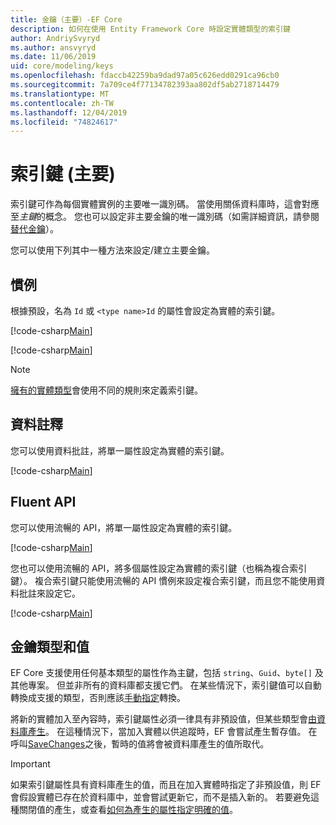 ```yaml
---
title: 金鑰（主要）-EF Core
description: 如何在使用 Entity Framework Core 時設定實體類型的索引鍵
author: AndriySvyryd
ms.author: ansvyryd
ms.date: 11/06/2019
uid: core/modeling/keys
ms.openlocfilehash: fdaccb42259ba9dad97a05c626edd0291ca96cb0
ms.sourcegitcommit: 7a709ce4f77134782393aa802df5ab2718714479
ms.translationtype: MT
ms.contentlocale: zh-TW
ms.lasthandoff: 12/04/2019
ms.locfileid: "74824617"
---
```

# <a name="keys-primary"></a>索引鍵 (主要)

索引鍵可作為每個實體實例的主要唯一識別碼。 當使用關係資料庫時，這會對應至*主鍵*的概念。 您也可以設定非主要金鑰的唯一識別碼（如需詳細資訊，請參閱[替代金鑰](alternate-keys.md)）。

您可以使用下列其中一種方法來設定/建立主要金鑰。

## <a name="conventions"></a>慣例

根據預設，名為 `Id` 或 `<type name>Id` 的屬性會設定為實體的索引鍵。

[!code-csharp[Main](../../../samples/core/Modeling/Conventions/KeyId.cs?name=KeyId&highlight=3)]

[!code-csharp[Main](../../../samples/core/Modeling/Conventions/KeyTypeNameId.cs?name=KeyId&highlight=3)]

> [!NOTE]
> [擁有的實體類型](xref:core/modeling/owned-entities)會使用不同的規則來定義索引鍵。

## <a name="data-annotations"></a>資料註釋

您可以使用資料批註，將單一屬性設定為實體的索引鍵。

[!code-csharp[Main](../../../samples/core/Modeling/DataAnnotations/KeySingle.cs?highlight=13)]

## <a name="fluent-api"></a>Fluent API

您可以使用流暢的 API，將單一屬性設定為實體的索引鍵。

[!code-csharp[Main](../../../samples/core/Modeling/FluentAPI/KeySingle.cs?highlight=11,12)]

您也可以使用流暢的 API，將多個屬性設定為實體的索引鍵（也稱為複合索引鍵）。 複合索引鍵只能使用流暢的 API 慣例來設定複合索引鍵，而且您不能使用資料批註來設定它。

[!code-csharp[Main](../../../samples/core/Modeling/FluentAPI/KeyComposite.cs?highlight=11,12)]

## <a name="key-types-and-values"></a>金鑰類型和值

EF Core 支援使用任何基本類型的屬性作為主鍵，包括 `string`、`Guid`、`byte[]` 及其他專案。 但並非所有的資料庫都支援它們。 在某些情況下，索引鍵值可以自動轉換成支援的類型，否則應該[手動指定](xref:core/modeling/value-conversions)轉換。

將新的實體加入至內容時，索引鍵屬性必須一律具有非預設值，但某些類型會[由資料庫產生](xref:core/modeling/generated-properties)。 在這種情況下，當加入實體以供追蹤時，EF 會嘗試產生暫存值。 在呼叫[SaveChanges](/dotnet/api/Microsoft.EntityFrameworkCore.DbContext.SaveChanges)之後，暫時的值將會被資料庫產生的值所取代。

> [!Important]
> 如果索引鍵屬性具有資料庫產生的值，而且在加入實體時指定了非預設值，則 EF 會假設實體已存在於資料庫中，並會嘗試更新它，而不是插入新的。 若要避免這種關閉值的產生，或查看[如何為產生的屬性指定明確的值](../saving/explicit-values-generated-properties.md)。